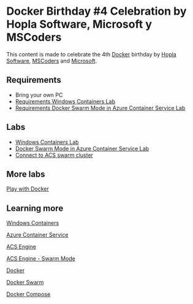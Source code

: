# Docker Birthday #4 Celebration by Hopla Software, Microsoft y MSCoders 
 
This content is made to celebrate the 4th [Docker](https://www.docker.com/) birthday by [Hopla Software](http://www.hoplasoftware.com/), [MSCoders](https://www.meetup.com/es-ES/MSCoders/) and [Microsoft](https://www.microsoft.com/). 
 
## Requirements 

-  Bring your own PC 
-  [Requirements Windows Containers Lab](https://github.com/esmsdn/Workshops/blob/master/DockerBirthday/Requirements%20Windows%20Containers%20lab.md) 
-  [Requirements Docker Swarm Mode in Azure Container Service Lab](https://github.com/esmsdn/Workshops/blob/master/DockerBirthday/Requirements%20Docker%20Swarm%20Mode%20in%20Azure%20Container%20Service%20Lab.mdd) 

## Labs 

-  [Windows Containers Lab](https://github.com/hopla-training/windows-labs/blob/master/iis-lab1.md) 
-  [Docker Swarm Mode in Azure Container Service Lab](https://github.com/hopla-training/simplest-lab) 
  -    [Connect to ACS swarm cluster](https://github.com/esmsdn/Workshops/blob/master/DockerBirthday/Connect%20to%20ACS%20swarm%20cluster.md) 

## More labs 

[Play with Docker](http://birthday.play-with-docker.com/) 

## Learning more 

[Windows Containers](https://docs.microsoft.com/en-us/virtualization/windowscontainers/about/) 

[Azure Container Service](https://docs.microsoft.com/en-us/azure/container-service/) 

[ACS Engine](https://github.com/Azure/acs-engine/blob/master/docs/swarmmode.md) 

[ACS Engine - Swarm Mode](https://github.com/Azure/acs-engine/blob/master/docs/swarmmode.md) 

[Docker](https://docs.docker.com/) 

[Docker Swarm](https://docs.docker.com/swarm/overview/) 

[Docker Compose](https://docs.docker.com/compose/overview/) 
